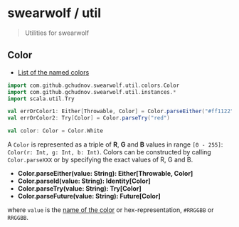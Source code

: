 # swearwolf / util

> Utilities for swearwolf

## Color

- [List of the named colors](COLORS.md)

```scala
import com.github.gchudnov.swearwolf.util.colors.Color
import com.github.gchudnov.swearwolf.util.instances.*
import scala.util.Try

val errOrColor1: Either[Throwable, Color] = Color.parseEither("#ff1122")
val errOrColor2: Try[Color] = Color.parseTry("red")

val color: Color = Color.White
```

A `Color` is represented as a triple of **R**, **G** and **B** values in range `[0 - 255]`: `Color(r: Int, g: Int, b: Int)`.
Colors can be constructed by calling `Color.parseXXX` or by specifying the exact values of R, G and B.

- **Color.parseEither(value: String): Either[Throwable, Color]**
- **Color.parseId(value: String): Identity[Color]**
- **Color.parseTry(value: String): Try[Color]**
- **Color.parseFuture(value: String): Future[Color]**

where `value` is the [name of the color](COLORS.md) or hex-representation, `#RRGGBB` or `RRGGBB`.

